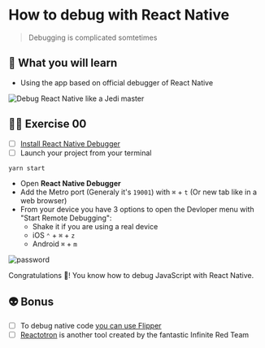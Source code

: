 # How to debug with React Native

> Debugging is complicated somtetimes

## 📡 What you will learn

- Using the app based on official debugger of React Native

![Debug React Native like a Jedi master](https://media.giphy.com/media/SZugp2K9LkL6w/giphy.gif)

## 👨‍🚀 Exercise 00

- [ ] [Install React Native Debugger](https://github.com/jhen0409/react-native-debugger#installation)
- [ ] Launch your project from your terminal

```console
yarn start
```

- Open **React Native Debugger**
- Add the Metro port (Generaly it's `19001`) with `⌘` + `t` (Or new tab like in a web browser)
- From your device you have 3 options to open the Devloper menu with "Start Remote Debugging":
  - Shake it if you are using a real device
  - iOS `⌃` + `⌘` + `z`
  - Android `⌘` + `m`

![password](https://raw.githubusercontent.com/flexbox/react-native-workshop/main/challenges/react-native-data-management/debug-react-native.gif)

Congratulations 👏! You know how to debug JavaScript with React Native.

## 👽 Bonus

- [ ] To debug native code [you can use Flipper](https://fbflipper.com/)
- [ ] [Reactotron](https://github.com/infinitered/reactotron) is another tool created by the fantastic Infinite Red Team
